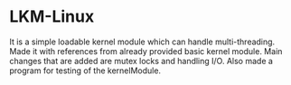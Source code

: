 # LKM-Linux
It is a simple loadable kernel module which can handle multi-threading. Made it with references from already provided basic kernel module.
Main changes that are added are mutex locks and handling I/O. Also made a program for testing of the kernelModule.
